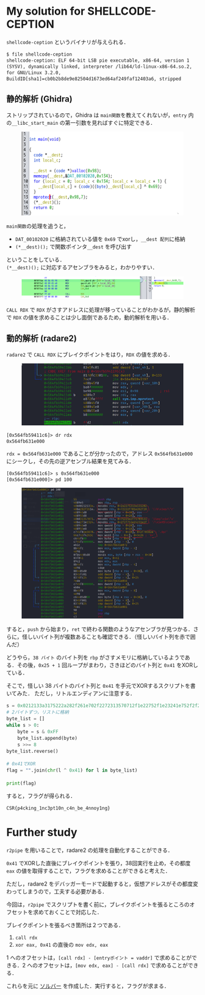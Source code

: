 # My solution for SHELLCODE-CEPTION
`shellcode-ception` というバイナリが与えられる．
```
$ file shellcode-ception                                                                                                
shellcode-ception: ELF 64-bit LSB pie executable, x86-64, version 1 (SYSV), dynamically linked, interpreter /lib64/ld-linux-x86-64.so.2, for GNU/Linux 3.2.0, BuildID[sha1]=cb0b2b8de9e82504d1673ed64af249faf12403a6, stripped
```
## 静的解析 (Ghidra)
ストリップされているので，Ghidra は `main関数`を教えてくれないが，`entry` 内の`__libc_start_main` の第一引数を見ればすぐに特定できる．

<figure><img src="../assets/ghidra_main.png" alt=""></figure>

`main関数`の処理を追うと，
- `DAT_00102020` に格納されている値を `0x69` でxorし，`__dest 配列`に格納
- `(*__dest)();` で関数ポインタ`__dest` を呼び出す

ということをしている．  
`(*__dest)();` に対応するアセンブラをみると，わかりやすい．

<figure><img src="../assets/ghidra_asm.png" alt=""></figure>

`CALL RDX` で `RDX` がさすアドレスに処理が移っていることがわかるが，静的解析で `RDX` の値を求めることは少し面倒であるため，動的解析を用いる．

## 動的解析 (radare2)
`radare2` で `CALL RDX` にブレイクポイントをはり，`RDX` の値を求める．
<figure><img src="../assets/r2_main.png" alt=""></figure>

```
[0x564fb59411c6]> dr rdx
0x564fb631e000
```

`rdx = 0x564fb631e000` であることが分かったので，アドレス `0x564fb631e000` にシークし，その先の逆アセンブル結果を見てみる．

```
[0x564fb59411c6]> s 0x564fb631e000
[0x564fb631e000]> pd 100
```

<figure><img src="../assets/r2_pd100_paint.png" alt=""></figure>

すると，`push` から始まり，`ret` で終わる関数のようなアセンブラが見つかる．さらに，怪しいバイト列が複数あることも確認できる．（怪しいバイト列を赤で囲んだ）

どうやら，`38 バイト` のバイト列を `rbp` がさすメモリに格納しているようである．その後，`0x25 + 1` 回ループがまわり，さきほどのバイト列と `0x41` をXORしている．

そこで，怪しい 38 バイトのバイト列と `0x41` を手元でXORするスクリプトを書いてみた．
ただし，リトルエンディアンに注意する．

```Python
s = 0x0212133a3175222a282f261e702f2272313570712f1e22752f1e23241e752f2f2e38702f263c
# 2バイトずつ，リストに格納
byte_list = []
while s > 0:
    byte = s & 0xFF
    byte_list.append(byte)
    s >>= 8
byte_list.reverse()

# 0x41でXOR
flag = "".join(chr(l ^ 0x41) for l in byte_list)

print(flag)
```
すると，フラグが得られる．
```
CSR{p4cking_1nc3pt10n_c4n_be_4nnoy1ng}
```

# Further study
`r2pipe` を用いることで，radare2 の処理を自動化することができる．

`0x41` でXORした直後にブレイクポイントを張り，38回実行を止め，その都度 `eax` の値を取得することで，フラグを求めることができると考えた．

ただし，radare2 をデバッガーモードで起動すると，仮想アドレスがその都度変わってしまうので，工夫する必要がある．

今回は，`r2pipe` でスクリプトを書く前に，ブレイクポイントを張るところのオフセットを求めておくことで対応した．

ブレイクポイントを張るべき箇所は２つである．

1. `call rdx`
2. `xor eax, 0x41` の直後の `mov edx, eax`

1 へのオフセットは，`[call rdx] - [entryポイント = vaddr]` で求めることができる．2 へのオフセットは，`[mov edx, eax] - [call rdx]` で求めることができる．

これらを元に [ソルバー](./r2-solve.py) を作成した．実行すると，フラグが求まる．

